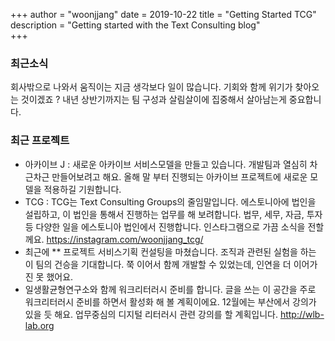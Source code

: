 +++
author = "woonjjang"
date = 2019-10-22
title = "Getting Started TCG"
description = "Getting started with the Text Consulting blog"  
+++

### 최근소식

회사밖으로 나와서 움직이는 지금 생각보다 일이 많습니다. 기회와 함께 위기가 찾아오는 것이겠죠 ? 내년 상반기까지는 팀 구성과 살림살이에 집중해서 살아남는게 중요합니다. 


### 최근 프로젝트

- 아카이브 J : 새로운 아카이브 서비스모델을 만들고 있습니다. 개발팀과 열심히 차근차근 만들어보려고 해요. 올해 말 부터 진행되는 아카이브 프로젝트에 새로운 모델을 적용하길 기원합니다.
- TCG : TCG는 Text Consulting Groups의 줄임말입니다. 에스토니아에 법인을 설립하고, 이 법인을 통해서 진행하는 업무를 해 보려합니다. 법무, 세무, 자금, 투자 등 다양한 일을 에스토니아 법인에서 진행합니다. 인스타그램으로 가끔 소식을 전할께요. https://instagram.com/woonjjang_tcg/ 
- 최근에 ** 프로젝트 서비스기획 컨설팅을 마쳤습니다. 조직과 관련된 실험을 하는 이 팀의 건승을 기대합니다. 쭉 이어서 함께 개발할 수 있었는데, 인연을 더 이어가진 못 했어요.
- 일생활균형연구소와 함께 워크리터러시 준비를 합니다. 글을 쓰는 이 공간을 주로 워크리터러시 준비를 하면서 활성화 해 볼 계획이에요. 12월에는 부산에서 강의가 있을 듯 해요. 업무중심의 디지털 리터러시 관련 강의를 할 계획입니다. http://wlb-lab.org